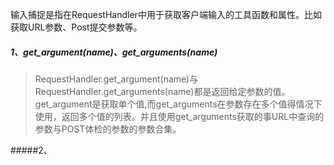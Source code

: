 输入捕捉是指在RequestHandler中用于获取客户端输入的工具函数和属性。比如获取URL参数、Post提交参数等。

##### 1、get\_argument\(name\)、get\_arguments\(name\)

> RequestHandler.get_argument(name)与RequestHandler.get_arguments(name)都是返回给定参数的值。get_argument是获取单个值,而get_arguments在参数存在多个值得情况下使用，返回多个值的列表。并且使用get_arguments获取的事URL中查询的参数与POST体检的参数的参数合集。

#####2、
